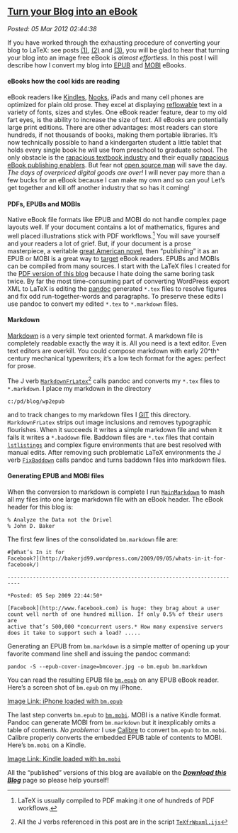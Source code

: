  
[Turn your Blog into an eBook](http://bakerjd99.wordpress.com/2012/03/04/turn-your-blog-into-an-ebook/)
-------------------------------------------------------------------------------------------------------

*Posted: 05 Mar 2012 02:44:38*

If you have worked through the exhausting procedure of converting your
blog to LaTeX: see posts
[(1)](http://bakerjd99.wordpress.com/2012/02/11/wordpress-to-latex-with-pandoc-and-j-prerequisites-part-1/),
[(2)](http://bakerjd99.wordpress.com/2012/02/18/wordpress-to-latex-with-pandoc-and-j-latex-directories-part-2-2/)
and
[(3)](http://bakerjd99.wordpress.com/2012/02/25/wordpress-to-latex-with-pandoc-and-j-using-texfrwpxml-ijs-part-3/),
you will be glad to hear that turning your blog into an image free eBook
is *almost effortless.* In this post I will describe how I convert my
blog into [EPUB](http://www.web-books.com/Publishing/epub.htm) and
[MOBI](http://wiki.mobileread.com/wiki/MOBI) eBooks.

#### eBooks how the cool kids are reading

eBook readers like
[Kindles](http://www.amazon.com/gp/feature.html?ie=UTF8\&docId=1000750701\&tag=googhydr-20\&hvadid=9562889797\&ref=pd\_sl\_1hhrk6zi46\_e),
[Nooks](http://www.barnesandnoble.com/u/nook/379003208?r=1\&utm\_source=google\&cm\_mmc=Google-\_-NOOK%20General-\_-NOOK%20(exact)-\_-Nook\&cm\_mmca1=1d6c97e6-5d23-2769-73f9-00005e04715e\&utm\_medium=cpc\&utm\_term=no),
iPads and many cell phones are optimized for plain old prose. They excel
at displaying
[reflowable](http://www.pcmag.com/encyclopedia\_term/0,2542,t=reflowable+text\&i=58163,00.asp)
text in a variety of fonts, sizes and styles. One eBook reader feature,
dear to my old fart eyes, is the ability to increase the size of text.
All eBooks are potentially large print editions. There are other
advantages: most readers can store hundreds, if not thousands of books,
making them portable libraries. It’s now technically possible to hand a
kindergarten student a little tablet that holds every single book he
will use from preschool to graduate school. The only obstacle is the
[rapacious textbook
industry](http://funny-about-money.com/2010/07/20/textbook-ripoffs-why-college-leaves-kids-in-debt/)
and their equally [rapacious eBook publishing
enablers](http://www.zdnet.com/blog/mobile-news/why-the-apple-textbook-program-will-never-work/6526).
But fear not [open source
man](http://www.techradar.com/news/software/why-is-open-source-dominated-by-men--1047390)
will save the day. *The days of overpriced digital goods are over!* I
will never pay more than a few bucks for an eBook because I can make my
own and so can you! Let’s get together and kill off another industry
that so has it coming!

#### PDFs, EPUBs and MOBIs

Native eBook file formats like EPUB and MOBI do not handle complex page
layouts well. If your document contains a lot of mathematics, figures
and well placed illustrations stick with PDF workflows.[^a2587] You will
save yourself and your readers a lot of grief. But, if your document is
a prose masterpiece, a veritable [great American
novel](http://www.thedailybeast.com/newsweek/2010/02/04/is-the-great-american-novel-destroying-novelists.html),
then “publishing” it as an EPUB or MOBI is a great way to
[target](http://www.counterpunch.org/2011/01/20/in-praise-of-incivility-in-politics/)
eBook readers. EPUBs and MOBIs can be compiled from many sources. I
start with the LaTeX files I created for the [PDF version of this
blog](http://www.box.com/s/8yvm27ag9agtm32nfahd) because I hate doing
the same boring task twice. By far the most time-consuming part of
converting WordPress export XML to LaTeX is editing the
[pandoc](http://johnmacfarlane.net/pandoc/) generated `*.tex` files to
resolve figures and fix odd run-together-words and paragraphs. To
preserve these edits I use pandoc to convert my edited `*.tex` to
`*.markdown` files.

#### Markdown

[Markdown](http://daringfireball.net/projects/markdown/) is a very
simple text oriented format. A markdown file is completely readable
exactly the way it is. All you need is a text editor. Even text editors
are overkill. You could compose markdown with early 20^th^ century
mechanical typewriters; it’s a low tech format for the ages: perfect for
prose.

The J verb
[`MarkdownFrLatex`](http://www.box.com/s/1k418f2y706ihlxnat4e)[^b2587] calls
pandoc and converts my `*.tex` files to `*.markdown`. I place my
markdown in the directory

    c:/pd/blog/wp2epub

and to track changes to my markdown files I [GIT](http://git-scm.com/)
this directory. `MarkdownFrLatex` strips out image inclusions and
removes typographic flourishes. When it succeeds it writes a simple
markdown file and when it fails it writes a `*.baddown` file. Baddown
files are `*.tex` files that contain
[`lstlistings`](http://en.wikibooks.org/wiki/LaTeX/Packages/Listings)
and complex figure environments that are best resolved with manual
edits. After removing such problematic LaTeX environments the J verb
[`FixBaddown`](http://www.box.com/s/sxmgq2copxot4ahnbzso) calls pandoc
and turns baddown files into markdown files.

#### Generating EPUB and MOBI files

When the conversion to markdown is complete I run
[`MainMarkdown`](http://www.box.com/s/36mzi78mt8tk6oygy2r8) to mash all
my files into one large markdown file with an eBook header. The eBook
header for this blog is:


    % Analyze the Data not the Drivel
    % John D. Baker

The first few lines of the consolidated `bm.markdown` file are:


    #[What’s In it for
    Facebook?](http://bakerjd99.wordpress.com/2009/09/05/whats-in-it-for-facebook/)

    --------------------------------------------------------------------------

    *Posted: 05 Sep 2009 22:44:50*

    [Facebook](http://www.facebook.com) is huge: they brag about a user
    count well north of one hundred million. If only 0.5% of their users are
    active that’s 500,000 *concurrent users.* How many expensive servers
    does it take to support such a load? .....

Generating an EPUB from `bm.markdown` is a simple matter of opening up
your favorite command line shell and issuing the pandoc command:

    pandoc -S --epub-cover-image=bmcover.jpg -o bm.epub bm.markdown

You can read the resulting EPUB file
[`bm.epub`](http://www.box.com/s/ep9cgmdu6r3s322z5xim) on any EPUB eBook
reader. Here’s a screen shot of `bm.epub` on my iPhone.

[Image Link: iPhone loaded with
`bm.epub`](http://conceptcontrol.smugmug.com/photos/i-BfnWMFz/0/M/i-BfnWMFz-M.png)


The last step converts `bm.epub` to
[`bm.mobi`](http://www.box.com/s/ttbyijqgmcnjzzsgfs0a). MOBI is a native
Kindle format. Pandoc can generate MOBI from `bm.markdown` but it
inexplicably omits a table of contents. *No problemo:* I use
[Calibre](http://calibre-ebook.com/) to convert `bm.epub` to `bm.mobi`.
Calibre properly converts the embedded EPUB table of contents to MOBI.
Here’s `bm.mobi` on a Kindle.

[Image Link: Kindle loaded 
with `bm.mobi`](http://conceptcontrol.smugmug.com/photos/i-dhqFDXQ/0/M/i-dhqFDXQ-M.jpg)


All the “published” versions of this blog are available on the
***[Download this
Blog](http://bakerjd99.wordpress.com/download-this-blog/)*** page so
please help yourself!

[^a2587]: LaTeX is usually compiled to PDF making it one of hundreds of PDF
    workflows.

[^b2587]: All the J verbs referenced in this post are in the script
    [`TeXfrWpxml.ijs`](http://www.box.com/s/9v5b6ub9cya108c03mr7)
